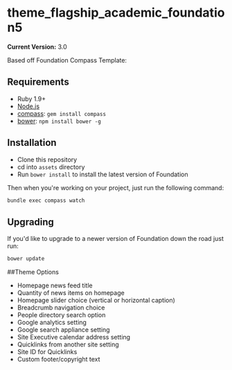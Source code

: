 theme_flagship_academic_foundation5
======================
**Current Version:** 3.0

Based off Foundation Compass Template:

## Requirements

  * Ruby 1.9+
  * [Node.js](http://nodejs.org)
  * [compass](http://compass-style.org/): `gem install compass`
  * [bower](http://bower.io): `npm install bower -g`

## Installation
  * Clone this repository
  * cd into `assets` directory
  * Run `bower install` to install the latest version of Foundation
  
Then when you're working on your project, just run the following command:

```bash
bundle exec compass watch
```

## Upgrading

If you'd like to upgrade to a newer version of Foundation down the road just run:

```bash
bower update
```

##Theme Options
*   Homepage news feed title
*   Quantity of news items on homepage
*   Homepage slider choice (vertical or horizontal caption)
*   Breadcrumb navigation choice
*   People directory search option
*   Google analytics setting
*   Google search appliance setting
*   Site Executive calendar address setting
*   Quicklinks from another site setting
*   Site ID for Quicklinks
*   Custom footer/copyright text